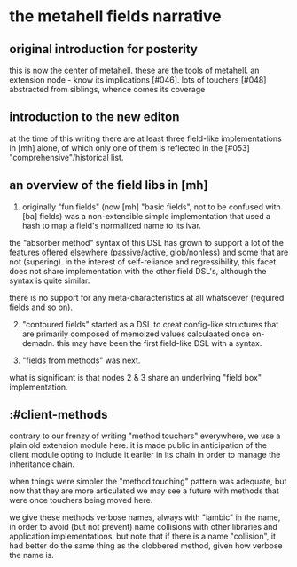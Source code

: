 # the metahell fields narrative



## original introduction for posterity

this is now the center of metahell. these are the tools of metahell.
an extension node - know its implications [#046]. lots of touchers [#048]
abstracted from siblings, whence comes its coverage



## introduction to the new editon

at the time of this writing there are at least three field-like
implementations in [mh] alone, of which only one of them is reflected in
the [#053] "comprehensive"/historical list.



## an overview of the field libs in [mh]

1) originally "fun fields" (now [mh] "basic fields", not to be confused with
[ba] fields) was a non-extensible simple implementation that used a hash
to map a field's normalized name to its ivar.

the "absorber method" syntax of this DSL has grown to support a lot of the
features offered elsewhere (passive/active, glob/nonless) and some that
are not (supering). in the interest of self-reliance and regressibility,
this facet does not share implementation with the other field DSL's, although
the syntax is quite similar.

there is no support for any meta-characteristics at all whatsoever
(required fields and so on).


2) "contoured fields" started as a DSL to creat config-like structures
that are primarily composed of memoized values calculaated once
on-demadn. this may have been the first field-like DSL with a syntax.

3) "fields from methods" was next.

what is significant is that nodes 2 & 3 share an underlying "field box"
implementation.



## :#client-methods

contrary to our frenzy of writing "method touchers" everywhere, we use a
plain old extension module here. it is made public in anticipation of
the client module opting to include it earlier in its chain in order to
manage the inheritance chain.

when things were simpler the "method touching" pattern was adequate, but
now that they are more articulated we may see a future with methods that
were once touchers being moved here.

we give these methods verbose names, always with "iambic" in the name,
in order to avoid (but not prevent) name collisions with other libraries
and application implementations. but note that if there is a name
"collision", it had better do the same thing as the clobbered method,
given how verbose the name is.
